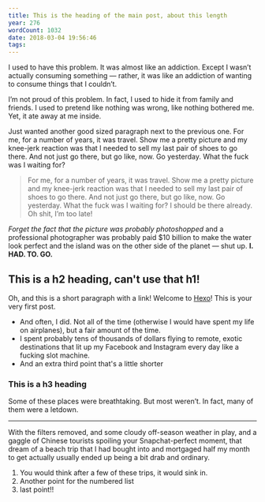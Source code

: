 ```yaml
---
title: This is the heading of the main post, about this length
year: 276
wordCount: 1032
date: 2018-03-04 19:56:46
tags:
---
```


<span>I used to have this problem. It was almost like an addiction. Except I wasn’t actually consuming something — rather, it was like an addiction of wanting to consume things that I couldn’t.</span>

I’m not proud of this problem. In fact, I used to hide it from family and friends. I used to pretend like nothing was wrong, like nothing bothered me. Yet, it ate away at me inside.

Just wanted another good sized paragraph next to the previous one. For me, for a number of years, it was travel. Show me a pretty picture and my knee-jerk reaction was that I needed to sell my last pair of shoes to go there. And not just go there, but go like, now. Go yesterday. What the fuck was I waiting for?

>For me, for a number of years, it was travel. Show me a pretty picture and my knee-jerk reaction was that I needed to sell my last pair of shoes to go there. And not just go there, but go like, now. Go yesterday. What the fuck was I waiting for? I should be there already. Oh shit, I’m too late!

*Forget the fact that the picture was probably photoshopped* and a professional photographer was probably paid $10 billion to make the water look perfect and the island was on the other side of the planet — shut up. **I. HAD. TO. GO.**

## This is a h2 heading, can't use that h1!

Oh, and this is a short paragraph with a link! Welcome to [Hexo](https://hexo.io/)! This is your very first post. 

* And often, I did. Not all of the time (otherwise I would have spent my life on airplanes), but a fair amount of the time.
* I spent probably tens of thousands of dollars flying to remote, exotic destinations that lit up my Facebook and Instagram every day like a fucking slot machine.
* And an extra third point that's a little shorter

### This is a h3 heading

Some of these places were breathtaking. But most weren’t. In fact, many of them were a letdown.

---

With the filters removed, and some cloudy off-season weather in play, and a gaggle of Chinese tourists spoiling your Snapchat-perfect moment, that dream of a beach trip that I had bought into and mortgaged half my month to get actually usually ended up being a bit drab and ordinary.

1. You would think after a few of these trips, it would sink in.
2. Another point for the numbered list
3. last point!!





